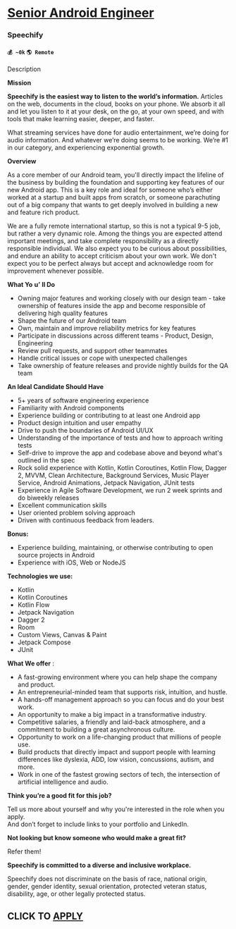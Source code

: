# [Senior Android Engineer](https://www.remotewlb.com/apply/senior-android-engineer-78666)  
### Speechify  
#### `💰 ~0k` `🌎 Remote`  

Description

**Mission**

**Speechify is the easiest way to listen to the world’s information.** Articles on the web, documents in the cloud, books on your phone. We absorb it all and let you listen to it at your desk, on the go, at your own speed, and with tools that make learning easier, deeper, and faster.

What streaming services have done for audio entertainment, we’re doing for audio information. And whatever we’re doing seems to be working. We’re #1 in our category, and experiencing exponential growth.

**Overview**

As a core member of our Android team, you'll directly impact the lifeline of the business by building the foundation and supporting key features of our new Android app. This is a key role and ideal for someone who’s either worked at a startup and built apps from scratch, or someone parachuting out of a big company that wants to get deeply involved in building a new and feature rich product.

We are a fully remote international startup, so this is not a typical 9-5 job, but rather a very dynamic role. Among the things you are expected attend important meetings, and take complete responsibility as a directly responsible individual. We also expect you to be curious about possibilities, and endure an ability to accept criticism about your own work. We don't expect you to be perfect always but accept and acknowledge room for improvement whenever possible.

**What Yo** **u’** **ll Do**

  * Owning major features and working closely with our design team - take ownership of features inside the app and become responsible of delivering high quality features
  * Shape the future of our Android team
  * Own, maintain and improve reliability metrics for key features
  * Participate in discussions across different teams - Product, Design, Engineering
  * Review pull requests, and support other teammates
  * Handle critical issues or cope with unexpected challenges 
  * Take ownership of feature releases and provide nightly builds for the QA team

**An Ideal Candidate Should Have**

  * 5+ years of software engineering experience
  * Familiarity with Android components
  * Experience building or contributing to at least one Android app
  * Product design intuition and user empathy
  * Drive to push the boundaries of Android UI/UX
  * Understanding of the importance of tests and how to approach writing tests
  * Self-drive to improve the app and codebase above and beyond what's outlined in the spec
  * Rock solid experience with Kotlin, Kotlin Coroutines, Kotlin Flow, Dagger 2, MVVM, Clean Architecture, Background Services, Music Player Service, Android Animations, Jetpack Navigation, JUnit tests
  * Experience in Agile Software Development, we run 2 week sprints and do biweekly releases 
  * Excellent communication skills
  * User oriented problem solving approach
  * Driven with continuous feedback from leaders.

**Bonus:**

  * Experience building, maintaining, or otherwise contributing to open source projects in Android
  * Experience with iOS, Web or NodeJS

**Technologies we use:**

  * Kotlin
  * Kotlin Coroutines
  * Kotlin Flow
  * Jetpack Navigation
  * Dagger 2
  * Room
  * Custom Views, Canvas & Paint
  * Jetpack Compose
  * JUnit

**What We offer** :

  * A fast-growing environment where you can help shape the company and product.
  * An entrepreneurial-minded team that supports risk, intuition, and hustle.
  * A hands-off management approach so you can focus and do your best work.
  * An opportunity to make a big impact in a transformative industry.
  * Competitive salaries, a friendly and laid-back atmosphere, and a commitment to building a great asynchronous culture.
  * Opportunity to work on a life-changing product that millions of people use.
  * Build products that directly impact and support people with learning differences like dyslexia, ADD, low vision, concussions, autism, and more.
  * Work in one of the fastest growing sectors of tech, the intersection of artificial intelligence and audio.

**Think you’re a good fit for this job?**

Tell us more about yourself and why you're interested in the role when you apply.  
And don’t forget to include links to your portfolio and LinkedIn.

**Not looking but know someone who would make a great fit?**

Refer them!

**Speechify is committed to a diverse and inclusive workplace.**

Speechify does not discriminate on the basis of race, national origin, gender, gender identity, sexual orientation, protected veteran status, disability, age, or other legally protected status.

  
## CLICK TO [APPLY](https://www.remotewlb.com/apply/senior-android-engineer-78666)

